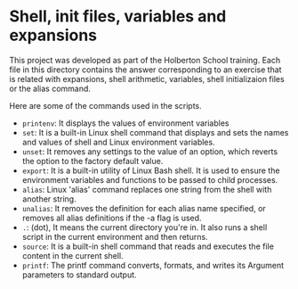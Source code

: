 # Shell, init files, variables and expansions

This project was developed as part of the Holberton School training. Each file in this directory contains the answer corresponding to an exercise that is related with expansions, shell arithmetic, variables, shell initializaion files or the alias command.

Here are some of the commands used in the scripts.

- `printenv`: It displays the values of environment variables
- `set`: It is a built-in Linux shell command that displays and sets the names and values of shell and Linux environment variables.
- `unset`: It removes any settings to the value of an option, which reverts the option to the factory default value.
- `export`: It is a built-in utility of Linux Bash shell. It is used to ensure the environment variables and functions to be passed to child processes.
- `alias`: Linux 'alias' command replaces one string from the shell with another string.
- `unalias`: It removes the definition for each alias name specified, or removes all alias definitions if the -a flag is used.
- `.`: (dot), It means the current directory you're in. It also runs a shell script in the current environment and then returns.
- `source`: It is a built-in shell command that reads and executes the file content in the current shell.
- `printf`: The printf command converts, formats, and writes its Argument parameters to standard output.
